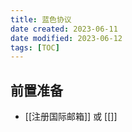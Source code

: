 ```yaml
---
title: 蓝色协议
date created: 2023-06-11
date modified: 2023-06-12
tags: [TOC]
---
```


## 前置准备
- [[注册国际邮箱]] 或 [[]]

